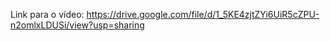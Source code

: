 Link para o vídeo: https://drive.google.com/file/d/1_5KE4zjtZYi6UiR5cZPU-n2omlxLDUSi/view?usp=sharing
